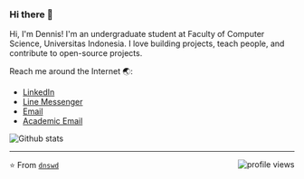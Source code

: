 ### Hi there 👋

Hi, I'm Dennis! I'm an undergraduate student at Faculty of Computer Science, Universitas Indonesia. I love building projects, teach people, and contribute to open-source projects.

Reach me around the Internet 🌏:
- [LinkedIn](https://www.linkedin.com/in/dnswd/)
- [Line Messenger](https://line.me/R/ti/p/dennisaw2000)
- [Email](mailto:dennis.walangadi@gmail.com)
- [Academic Email](mailto:dennis.al@ui.ac.id)

![Github stats](https://github-readme-stats.vercel.app/api?username=dnswd&show_icons=true)

---
⭐️ From [`dnswd`](https://github.com/dnswd) <img src="https://gpvc.arturio.dev/dnswd" alt="profile views" align="right">  
